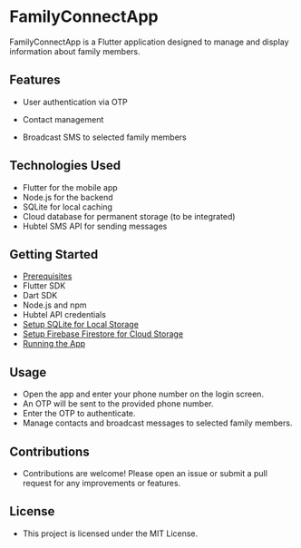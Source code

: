 # FamilyConnectApp

FamilyConnectApp is a Flutter application designed to manage and display information about family members. 

## Features

- User authentication via OTP
- Contact management

- Broadcast SMS to selected family members

## Technologies Used

- Flutter for the mobile app
- Node.js for the backend
- SQLite for local caching
- Cloud database for permanent storage (to be integrated)
- Hubtel SMS API for sending messages

## Getting Started

- [Prerequisites](#prerequisites)
- Flutter SDK
- Dart SDK
- Node.js and npm
- Hubtel API credentials
- [Setup SQLite for Local Storage](#setup-sqlite-for-local-storage)
- [Setup Firebase Firestore for Cloud Storage](#setup-firebase-firestore-for-cloud-storage)
- [Running the App](#running-the-app)

## Usage

- Open the app and enter your phone number on the login screen.
- An OTP will be sent to the provided phone number.
- Enter the OTP to authenticate.
- Manage contacts and broadcast messages to selected family members.

## Contributions

- Contributions are welcome! Please open an issue or submit a pull request for any improvements or features.

## License

- This project is licensed under the MIT License.
